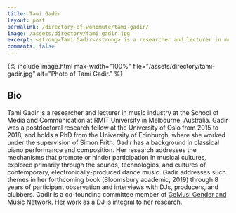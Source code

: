 ```yaml
---
title: Tami Gadir
layout: post
permalink: /directory-of-wonomute/tami-gadir/
image: /assets/directory/tami-gadir.jpg
excerpt: <strong>Tami Gadir</strong> is a researcher and lecturer in music industry at the School of Media and Communication at RMIT University in Melbourne, Australia. Gadir was a postdoctoral research fellow at the University of Oslo from 2015 to 2018, and holds a PhD from the University of Edinburgh, where she worked under the supervision of Simon Frith. Gadir has a background in classical piano performance and composition.
comments: false
---
```


{% include image.html max-width="100%" file="/assets/directory/tami-gadir.jpg" alt="Photo of Tami Gadir." %}

## Bio

Tami Gadir is a researcher and lecturer in music industry at the School of Media and Communication at RMIT University in Melbourne, Australia. Gadir was a postdoctoral research fellow at the University of Oslo from 2015 to 2018, and holds a PhD from the University of Edinburgh, where she worked under the supervision of Simon Frith. Gadir has a background in classical piano performance and composition. Her research addresses the mechanisms that promote or hinder participation in musical cultures, explored primarily through the sounds, technologies, and cultures of contemporary, electronically-produced dance music. Gadir addresses such themes in her forthcoming book (Bloomsbury academic, 2019) through 8 years of participant observation and interviews with DJs, producers, and clubbers. Gadir is a co-founding committee member of [GeMus: Gender and Music Network](https://www.gemus.online/). Her work as a DJ is integral to her research.
